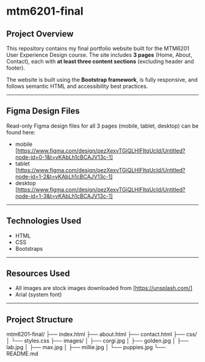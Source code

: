 # mtm6201-final

## Project Overview
This repository contains my final portfolio website built for the MTM6201 User Experience Design course. The site includes **3 pages** (Home, About, Contact), each with **at least three content sections** (excluding header and footer).

The website is built using the **Bootstrap framework**, is fully responsive, and follows semantic HTML and accessibility best practices.

---

## Figma Design Files
Read-only Figma design files for all 3 pages (mobile, tablet, desktop) can be found here:  

- mobile [https://www.figma.com/design/pezXexvTGiQLHlFItqUcId/Untitled?node-id=0-1&t=vKAbLh1cBCAJV13c-1]
- tablet [https://www.figma.com/design/pezXexvTGiQLHlFItqUcId/Untitled?node-id=1-2&t=vKAbLh1cBCAJV13c-1]
- desktop [https://www.figma.com/design/pezXexvTGiQLHlFItqUcId/Untitled?node-id=1-3&t=vKAbLh1cBCAJV13c-1]


---

## Technologies Used

- HTML  
- CSS
- Bootstraps

---

## Resources Used
- All images are stock images downloaded from [https://unsplash.com/] 
- Arial (system font)


---

## Project Structure


mtm6201-final/
├── index.html
├── about.html
├── contact.html
├── css/
│   └── styles.css
├── images/
│   ├── corgi.jpg
│   ├── golden.jpg
│   ├── lab.jpg
│   ├── max.jpg
│   ├── millie.jpg
│   └── puppies.jpg
└── README.md
